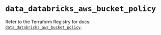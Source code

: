 # `data_databricks_aws_bucket_policy`

Refer to the Terraform Registry for docs: [`data_databricks_aws_bucket_policy`](https://registry.terraform.io/providers/databricks/databricks/1.79.1/docs/data-sources/aws_bucket_policy).
